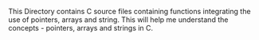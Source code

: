 This Directory contains C source files containing functions integrating the use of pointers, arrays and string. This will help me understand the concepts - pointers, arrays and strings in C.
